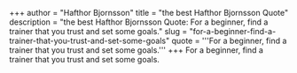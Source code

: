 +++
author = "Hafthor Bjornsson"
title = "the best Hafthor Bjornsson Quote"
description = "the best Hafthor Bjornsson Quote: For a beginner, find a trainer that you trust and set some goals."
slug = "for-a-beginner-find-a-trainer-that-you-trust-and-set-some-goals"
quote = '''For a beginner, find a trainer that you trust and set some goals.'''
+++
For a beginner, find a trainer that you trust and set some goals.
